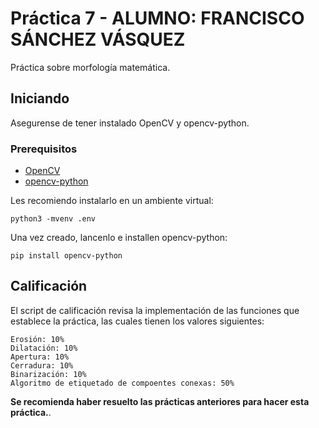 # Práctica 7 - ALUMNO: FRANCISCO SÁNCHEZ VÁSQUEZ

Práctica sobre morfología matemática.

## Iniciando

Asegurense de tener instalado OpenCV y opencv-python.

### Prerequisitos

* [OpenCV](https://opencv.org/)
* [opencv-python](https://opencv-python-tutroals.readthedocs.io/en/latest/py_tutorials/py_setup/py_setup_in_windows/py_setup_in_windows.html#install-opencv-python-in-windows)

Les recomiendo instalarlo en un ambiente virtual: 

```
python3 -mvenv .env
```

Una vez creado, lancenlo e installen opencv-python:

```
pip install opencv-python
```

## Calificación

El script de calificación revisa la implementación de las funciones que establece la práctica, las cuales tienen los valores siguientes: 

```
Erosión: 10%
Dilatación: 10%
Apertura: 10%
Cerradura: 10%
Binarización: 10%
Algoritmo de etiquetado de compoentes conexas: 50%
```

**Se recomienda haber resuelto las prácticas anteriores para hacer esta práctica.**.
